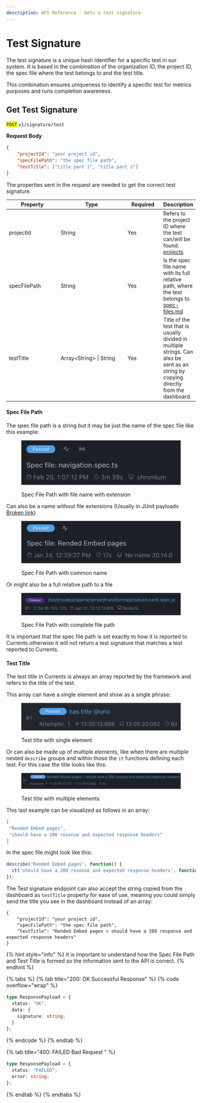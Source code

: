 ```yaml
---
description: API Reference - Gets a test signature
---
```


# Test Signature

The test signature is a unique hash identifier for a specific test in our system. It is based in the combination of the organization ID, the project ID, the spec file where the test belongs to and the test title.

This combination ensures uniqueness to identify a specific test for metrics purposes and runs completion awareness.

## Get Test Signature

<mark style="color:blue;">`POST`</mark> `v1/signature/test`

**Request Body**

```json
{
    "projectId": "your project id",
    "specFilePath": "the spec file path",
    "testTitle": ["title part 1", "title part 2"]
}
```

The properties sent in the request are needed to get the correct test signature.

<table><thead><tr><th width="143">Property</th><th width="199">Type</th><th width="91">Required</th><th>Description</th></tr></thead><tbody><tr><td>projectId</td><td>String</td><td>Yes</td><td>Refers to the project ID where the test can/will be found. <a data-mention href="../../../dashboard/projects/">projects</a></td></tr><tr><td>specFilePath</td><td>String</td><td>Yes</td><td>Is the spec file name with its full relative path, where the test belongs to. <a data-mention href="spec-files.md">spec-files.md</a> </td></tr><tr><td>testTitle</td><td>Array&#x3C;String> | String</td><td>Yes</td><td>Title of the test that is usually divided in multiple strings. Can also be sent as an string by copying directly from the dashboard.</td></tr></tbody></table>

#### Spec File Path

The spec file path is a string but it may be just the name of the spec file like this example:

<figure><img src="../../../.gitbook/assets/image (1) (2).png" alt=""><figcaption><p>Spec File Path with file name with extension</p></figcaption></figure>

Can also be a name without file extensions (Usually in JUnit payloads [Broken link](broken-reference "mention"))

<figure><img src="../../../.gitbook/assets/image (21).png" alt=""><figcaption><p>Spec File Path with common name</p></figcaption></figure>

Or might also be a full relative path to a file

<figure><img src="../../../.gitbook/assets/image (22).png" alt=""><figcaption><p>Spec File Path with complete file path</p></figcaption></figure>

It is important that the spec file path is set exactly to how it is reported to Currents otherwise it will not return a test signature that matches a test reported to Currents.

#### Test Title

The test title in Currents is always an array reported by the framework and refers to the title of the test.

This array can have a single element and show as a single phrase:

<figure><img src="../../../.gitbook/assets/image (23).png" alt=""><figcaption><p>Test title with single element</p></figcaption></figure>

Or can also be made up of multiple elements, like when there are multiple nested `describe`  groups and within those the `it` functions defining each test. For this case the title looks like this:

<figure><img src="../../../.gitbook/assets/image (24).png" alt=""><figcaption><p>Test title with multiple elements</p></figcaption></figure>

This last example can be visualized as follows in an array:

```json
[
 "Rended Embed pages",
 "should have a 200 resonse and expected response headers"
]
```

In the spec file might look like this:

```javascript
describe('Rended Embed pages', function() {
  it('should have a 200 resonse and expected response headers', function() { ... });
});
```

The Test signature endpoint can also accept the string copied from the dashboard as `testTitle` property for ease of use, meaning you could simply send the title you see in the dashboard instead of an array:

```
{
    "projectId": "your project id",
    "specFilePath": "the spec file path",
    "testTitle": "Rended Embed pages > should have a 200 response and expected response headers"
}
```



{% hint style="info" %}
It is important to understand how the Spec File Path and Test Title is formed so the information sent to the API is correct.
{% endhint %}

{% tabs %}
{% tab title="200: OK Successful Response" %}
{% code overflow="wrap" %}
```typescript
type ResponsePayload = {
  status: "OK";
  data: {
    signature: string;
  }
};
```
{% endcode %}
{% endtab %}

{% tab title="400: FAILED Bad Request " %}
```typescript
type ResponsePayload = {
  status: "FAILED";
  error: string;
};
```
{% endtab %}
{% endtabs %}

